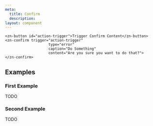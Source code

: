 ```yaml
---
meta:
  title: Confirm
  description:
layout: component
---
```


```html:preview
<zn-button id="action-trigger">Trigger Confirm Content</zn-button>
<zn-confirm trigger="action-trigger"
                    type="error"
                    caption="Do Something"
                    content="Are you sure you want to do that?">
</zn-confirm>
```

## Examples

### First Example

TODO

### Second Example

TODO


